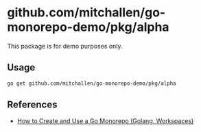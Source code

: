 github.com/mitchallen/go-monorepo-demo/pkg/alpha
==

This package is for demo purposes only.

## Usage

```sh
go get github.com/mitchallen/go-monorepo-demo/pkg/alpha
```

## References

* [How to Create and Use a Go Monorepo (Golang, Workspaces)](https://scriptable.com/how-to-create-and-use-a-go-monorepo/)

